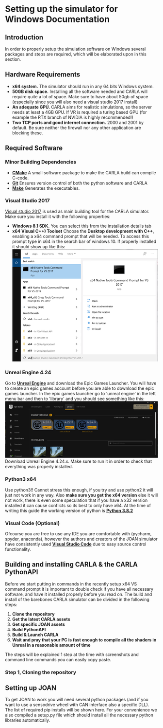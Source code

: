# Setting up the simulator for Windows Documentation

## Introduction
In order to properly setup the simulation software on Windows several packages and steps are required, which will be elaborated upon in this section.

## Hardware Requirements
* __x64 system.__ The simulator should run in any 64 bits Windows system.  
* __50GB disk space.__ Installing all the software needed and CARLA will require quite a lot of space. Make sure to have about 50gb of space (especially since you will also need a visual studio 2017 install)
* __An adequate GPU.__ CARLA aims for realistic simulations, so the server needs at least a 4GB GPU. If VR is required a turing based GPU (for example the RTX branch of NVIDIA is highly recommended!)
* __Two TCP ports and good internet connection.__ 2000 and 2001 by default. Be sure neither the firewall nor any other application are blocking these. 


## Required Software 
### Minor Building Dependencies
* __[CMake](https://cmake.org/download/)__ A small software package to make the CARLA build can compile C-code.
* __[Git](https://git-scm.com/downloads)__ Ensures version control of both the python software and CARLA
* __[Make](http://gnuwin32.sourceforge.net/packages/make.htm)__ Generates the executables.  

### Visual Studio 2017
[Visual studio 2017](https://visualstudio.microsoft.com/vs/older-downloads/) is used as main building tool for the CARLA simulator. Make sure you install it with the following properties:

* __Windows 8.1 SDK.__ You can select this from the installation details tab
* __x64 Visual C++) Toolset__ Choose the __Desktop development with C++__, enabling a x64 command prompt that will be needed. To access this prompt type in x64 in the search bar of windows 10. If properly installed it should show up like this:
![alt text](Images/commandPrompt.png "x64 Command prompt")

### Unreal Engine 4.24
Go to __[Unreal Engine](https://www.unrealengine.com/download)__ and download the Epic Games Launcher. You will have to create an epic games account before you are able to download the epic games launcher. In the epic games launcher go to 'unreal engine' in the left menu bar and then to 'library' and you should see something like this:
![alt text](Images/epicGamesMenu.png "Epic Games Menu")
Download Unreal Engine 4.24.x. Make sure to run it in order to check that everything was properly installed.

### Python3 x64
Use python3!! Cannot stress this enough, if you try and use python2 it will just not work in any way. Also __make sure you get the x64 version__ else it will not work, there is even some speculation that if you have a x32 version installed it can cause conflicts so its best to only have x64. At the time of writing this guide the working version of python is __[Python 3.8.2](https://www.python.org/downloads/release/python-382/)__

### Visual Code (Optional)
Ofcourse you are free to use any IDE you are comfortable with (pycharm, spyder, anaconda), however the authors and creators of the JOAN simulator have consistently used __[Visual Studio Code](https://code.visualstudio.com/)__ due to easy source control functionality.

## Building and installing CARLA & the CARLA PythonAPI
Before we start putting in commands in the recently setup x64 VS command prompt it is important to double check if you have all necessary software, and have it installed properly before you read on.
The build and install of the barebones CARLA simulator can be divided in the following steps:

1. __Clone the repository__
2. __Get the latest CARLA assets__
3. __Get specific JOAN assets__
4. __Build PythonAPI__
5. __Build & Launch CARLA__
6. __Wait and pray that your PC is fast enough to compile all the shaders in Unreal in a reasonable amount of time__

The steps will be explained 1 step at the time with screenshots and command line commands you can easily copy paste.
### Step 1, Cloning the repository
## Setting up JOAN
To get JOAN to work you will need several python packages (and if you want to use a sensodrive wheel with CAN interface also a specific DLL). The list of required pip installs will be shown here. For your convenience we also compiled a setup.py file which should install all the necessary python libraries automatically.

